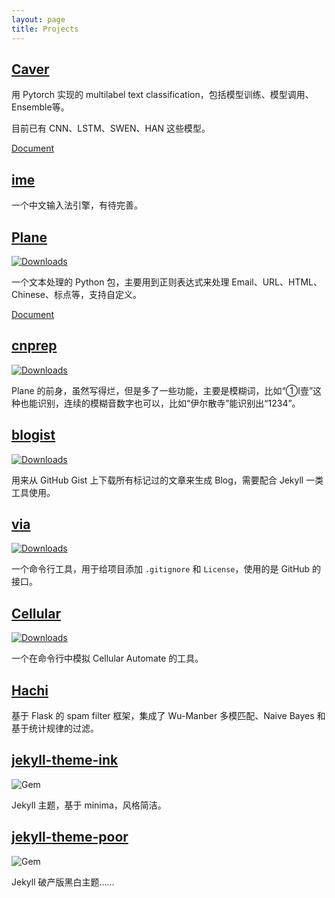 ```yaml
---
layout: page
title: Projects
---
```


## [Caver](https://github.com/guokr/Caver)

用 Pytorch 实现的 multilabel text classification，包括模型训练、模型调用、Ensemble等。

目前已有 CNN、LSTM、SWEN、HAN 这些模型。

[Document](https://guokr.github.io/Caver)

## [ime](https://github.com/kemingy/ime)

一个中文输入法引擎，有待完善。

## [Plane](https://github.com/kemingy/Plane)

[![Downloads](http://pepy.tech/badge/plane)](http://pepy.tech/project/plane)

一个文本处理的 Python 包，主要用到正则表达式来处理 Email、URL、HTML、Chinese、标点等，支持自定义。

[Document](https://kemingy.github.io/Plane/)

## [cnprep](https://github.com/kemingy/cnprep)

[![Downloads](http://pepy.tech/badge/cnprep)](http://pepy.tech/project/cnprep)

Plane 的前身，虽然写得烂，但是多了一些功能，主要是模糊词，比如“①Ⅰ壹”这种也能识别，连续的模糊音数字也可以，比如“伊尔散寺”能识别出“1234”。

## [blogist](https://github.com/kemingy/blogist)

[![Downloads](https://pepy.tech/badge/blogist)](https://pepy.tech/project/blogist)

用来从 GitHub Gist 上下载所有标记过的文章来生成 Blog，需要配合 Jekyll 一类工具使用。

## [via](https://github.com/kemingy/via)

[![Downloads](http://pepy.tech/badge/via)](http://pepy.tech/project/via)

一个命令行工具，用于给项目添加 `.gitignore` 和 `License`，使用的是 GitHub 的接口。

## [Cellular](https://github.com/kemingy/cellular)

[![Downloads](https://pepy.tech/badge/cellular)](https://pepy.tech/project/cellular)

一个在命令行中模拟 Cellular Automate 的工具。

## [Hachi](https://github.com/guokr/Hachi)

基于 Flask 的 spam filter 框架，集成了 Wu-Manber 多模匹配、Naive Bayes 和基于统计规律的过滤。

## [jekyll-theme-ink](https://github.com/kemingy/jekyll-theme-ink)

![Gem](https://img.shields.io/gem/dt/jekyll-theme-ink.svg)

Jekyll 主题，基于 minima，风格简洁。

## [jekyll-theme-poor](https://github.com/kemingy/jekyll-theme-poor)

![Gem](https://img.shields.io/gem/dt/jekyll-theme-poor.svg)

Jekyll 破产版黑白主题……
